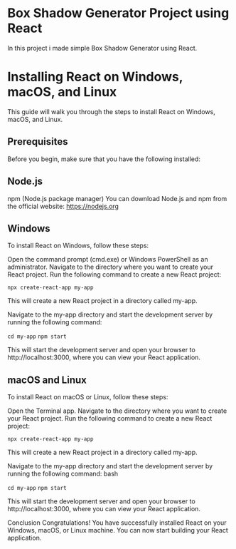 # Box Shadow Generator Project using React

In this project i made simple Box Shadow Generator using React.

# Installing React on Windows, macOS, and Linux
This guide will walk you through the steps to install React on Windows, macOS, and Linux.

## Prerequisites
Before you begin, make sure that you have the following installed:

## Node.js
npm (Node.js package manager)
You can download Node.js and npm from the official website: https://nodejs.org

## Windows
To install React on Windows, follow these steps:

Open the command prompt (cmd.exe) or Windows PowerShell as an administrator.
Navigate to the directory where you want to create your React project.
Run the following command to create a new React project:

```npx create-react-app my-app```

This will create a new React project in a directory called my-app.

Navigate to the my-app directory and start the development server by running the following command:

```cd my-app```
```npm start```

This will start the development server and open your browser to http://localhost:3000, where you can view your React application.

## macOS and Linux
To install React on macOS or Linux, follow these steps:

Open the Terminal app.
Navigate to the directory where you want to create your React project.
Run the following command to create a new React project:

```npx create-react-app my-app```

This will create a new React project in a directory called my-app.

Navigate to the my-app directory and start the development server by running the following command:
bash

```cd my-app```
```npm start```

This will start the development server and open your browser to http://localhost:3000, where you can view your React application.

Conclusion
Congratulations! You have successfully installed React on your Windows, macOS, or Linux machine. You can now start building your React application.
